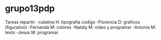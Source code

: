 # grupo13pdp
Tareas repartir: 
-catalina H: tipografia codigo
-Florencia D: graficos (figurativo)
-Fernanda M: colores 
-Nataly M: video y programar
-Antonia M: texto
-Jesus M: programar
